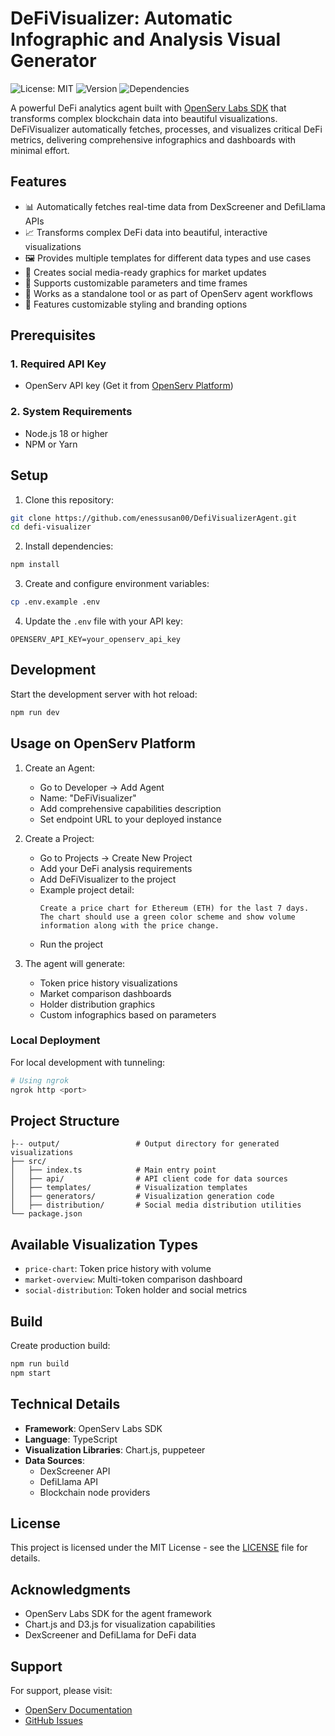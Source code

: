 # DeFiVisualizer: Automatic Infographic and Analysis Visual Generator

![License: MIT](https://img.shields.io/badge/License-MIT-yellow.svg)
![Version](https://img.shields.io/badge/version-1.0.0-blue)
![Dependencies](https://img.shields.io/badge/dependencies-up%20to%20date-brightgreen)

A powerful DeFi analytics agent built with [OpenServ Labs SDK](https://github.com/openserv-labs/sdk) that transforms complex blockchain data into beautiful visualizations. DeFiVisualizer automatically fetches, processes, and visualizes critical DeFi metrics, delivering comprehensive infographics and dashboards with minimal effort.

## Features

- 📊 Automatically fetches real-time data from DexScreener and DefiLlama APIs
- 📈 Transforms complex DeFi data into beautiful, interactive visualizations
- 🖼️ Provides multiple templates for different data types and use cases
- 📱 Creates social media-ready graphics for market updates
- 🔄 Supports customizable parameters and time frames
- 🤖 Works as a standalone tool or as part of OpenServ agent workflows
- 🎨 Features customizable styling and branding options

## Prerequisites

### 1. Required API Key
- OpenServ API key (Get it from [OpenServ Platform](https://platform.openserv.ai))

### 2. System Requirements
- Node.js 18 or higher
- NPM or Yarn

## Setup

1. Clone this repository:
```bash
git clone https://github.com/enessusan00/DefiVisualizerAgent.git
cd defi-visualizer
```

2. Install dependencies:
```bash
npm install
```

3. Create and configure environment variables:
```bash
cp .env.example .env
```

4. Update the `.env` file with your API key:
```env
OPENSERV_API_KEY=your_openserv_api_key
```

## Development

Start the development server with hot reload:
```bash
npm run dev
```

## Usage on OpenServ Platform

1. Create an Agent:
   - Go to Developer -> Add Agent
   - Name: "DeFiVisualizer"
   - Add comprehensive capabilities description
   - Set endpoint URL to your deployed instance

2. Create a Project:
   - Go to Projects -> Create New Project
   - Add your DeFi analysis requirements
   - Add DeFiVisualizer to the project
   - Example project detail:
      ```
      Create a price chart for Ethereum (ETH) for the last 7 days. The chart should use a green color scheme and show volume information along with the price change.
      ```
   - Run the project

3. The agent will generate:
   - Token price history visualizations
   - Market comparison dashboards
   - Holder distribution graphics
   - Custom infographics based on parameters


### Local Deployment

For local development with tunneling:
```bash
# Using ngrok
ngrok http <port>
```

## Project Structure

```
├-- output/                 # Output directory for generated visualizations
├── src/
│   ├── index.ts            # Main entry point
│   ├── api/                # API client code for data sources
│   ├── templates/          # Visualization templates
│   ├── generators/         # Visualization generation code  
│   ├── distribution/       # Social media distribution utilities
└── package.json
```

## Available Visualization Types

- `price-chart`: Token price history with volume
- `market-overview`: Multi-token comparison dashboard
- `social-distribution`: Token holder and social metrics

## Build

Create production build:
```bash
npm run build
npm start
```

## Technical Details

- **Framework**: OpenServ Labs SDK
- **Language**: TypeScript
- **Visualization Libraries**: Chart.js, puppeteer
- **Data Sources**:
  - DexScreener API
  - DefiLlama API
  - Blockchain node providers
## License

This project is licensed under the MIT License - see the [LICENSE](LICENSE) file for details.

## Acknowledgments

- OpenServ Labs SDK for the agent framework
- Chart.js and D3.js for visualization capabilities
- DexScreener and DefiLlama for DeFi data

## Support

For support, please visit:
- [OpenServ Documentation](https://docs.openserv.ai)
- [GitHub Issues](https://github.com/yourusername/defi-visualizer/issues)
